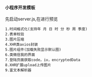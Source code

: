 #### 小程序开发模板
先启动server.js,在进行预览
```$xslt
1.时间格式化(支持年 月 日 时 分 秒 周 季度)
2.表单校验
3.图片压缩
4.XHR类axios封装
5.图片组件(加载失败显示默认图)
6.类微信我的界面
7.登陆页面获取code，iv，encryptedData
8.XHR扩展upload上传图片
9.富文本解析器
```

